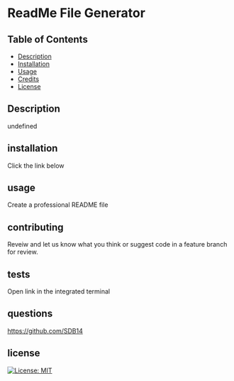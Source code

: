 # ReadMe File Generator

 

## Table of Contents

* [Description](#description)
* [Installation](#installation)
* [Usage](#usage)
* [Credits](#credits)
* [License](#license)

## Description
undefined
## installation
Click the link below
## usage
Create a professional README file
## contributing
Reveiw and let us know what you think or suggest code in a feature branch for review.
## tests
Open link in the integrated terminal
## questions
https://github.com/SDB14
## license
[![License: MIT](https://img.shields.io/badge/License-MIT-yellow.svg)](https://opensource.org/licenses/MIT)
